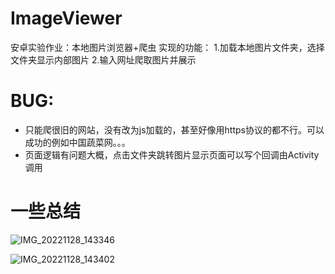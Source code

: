 # ImageViewer
安卓实验作业：本地图片浏览器+爬虫
实现的功能：
1.加载本地图片文件夹，选择文件夹显示内部图片
2.输入网址爬取图片并展示

# BUG:
- 只能爬很旧的网站，没有改为js加载的，甚至好像用https协议的都不行。可以成功的例如中国蔬菜网。。。
- 页面逻辑有问题大概，点击文件夹跳转图片显示页面可以写个回调由Activity调用

# 一些总结

![IMG_20221128_143346](https://user-images.githubusercontent.com/42070257/204212458-7033d792-9df1-45fe-a173-a247622ba8db.jpg)

![IMG_20221128_143402](https://user-images.githubusercontent.com/42070257/204212394-a10d4402-fa64-4fbd-b62e-3773ba54444c.jpg)


